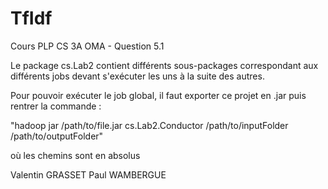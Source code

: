 # TfIdf
Cours PLP CS 3A OMA - Question 5.1

Le package cs.Lab2 contient différents sous-packages correspondant aux différents jobs devant s'exécuter les uns à la suite des autres.

Pour pouvoir exécuter le job global, il faut exporter ce projet en .jar puis rentrer la commande :

"hadoop jar /path/to/file.jar cs.Lab2.Conductor /path/to/inputFolder /path/to/outputFolder"

où les chemins sont en absolus

Valentin GRASSET
Paul WAMBERGUE
